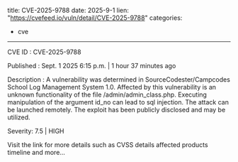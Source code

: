  
title: CVE-2025-9788
date: 2025-9-1
lien: "https://cvefeed.io/vuln/detail/CVE-2025-9788"
categories:
  - cve
---

CVE ID : CVE-2025-9788

Published :  Sept. 1
2025
6:15 p.m. | 1 hour
37 minutes ago

Description : A vulnerability was determined in SourceCodester/Campcodes School Log Management System 1.0. Affected by this vulnerability is an unknown functionality of the file /admin/admin_class.php. Executing manipulation of the argument id_no can lead to sql injection. The attack can be launched remotely. The exploit has been publicly disclosed and may be utilized.

Severity: 7.5 | HIGH

Visit the link for more details
such as CVSS details
affected products
timeline
and more...
